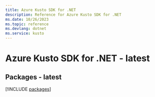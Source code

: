 ```yaml
---
title: Azure Kusto SDK for .NET
description: Reference for Azure Kusto SDK for .NET
ms.date: 10/26/2023
ms.topic: reference
ms.devlang: dotnet
ms.service: kusto
---
```

# Azure Kusto SDK for .NET - latest
## Packages - latest
[!INCLUDE [packages](kusto-index.md)]